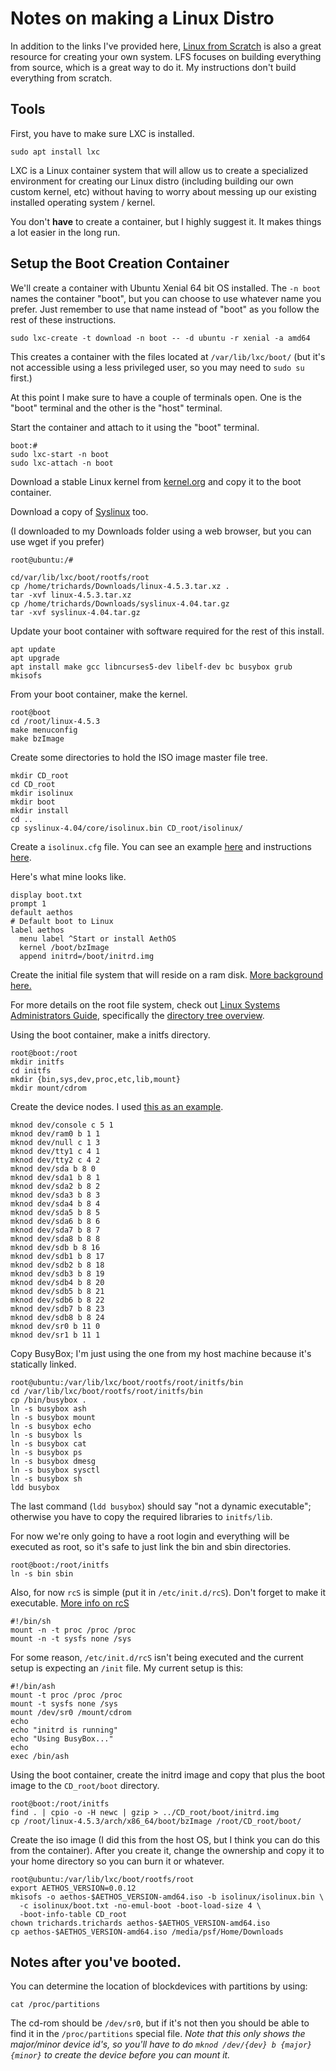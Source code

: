 # Notes on making a Linux Distro

In addition to the links I've provided here, [Linux from Scratch](http://www.linuxfromscratch.org/index.html) is also a great resource for creating your own system.  LFS focuses on building everything from source, which is a great way to do it.  My instructions don't build everything from scratch.

## Tools

First, you have to make sure LXC is installed.
```
sudo apt install lxc
```

LXC is a Linux container system that will allow us to create a specialized environment for creating our Linux distro (including building our own custom kernel, etc) without having to worry about messing up our existing installed operating system / kernel.

You don't **have** to create a container, but I highly suggest it.  It makes things a lot easier in the long run.

## Setup the Boot Creation Container

We'll create a container with Ubuntu Xenial 64 bit OS installed.  The `-n boot` names the container "boot", but you can choose to use whatever name you prefer.  Just remember to use that name instead of "boot" as you follow the rest of these instructions.

```
sudo lxc-create -t download -n boot -- -d ubuntu -r xenial -a amd64
```

This creates a container with the files located at `/var/lib/lxc/boot/` (but it's not accessible using a less privileged user, so you may need to `sudo su` first.)

At this point I make sure to have a couple of terminals open.  One is the "boot" terminal and the other is the "host" terminal.

Start the container and attach to it using the "boot" terminal.

```
boot:#
sudo lxc-start -n boot
sudo lxc-attach -n boot
```

Download a stable Linux kernel from [kernel.org](http://kernel.org) and copy it to the boot container.

Download a copy of [Syslinux](http://www.syslinux.org/wiki/index.php?title=Download) too.

(I downloaded to my Downloads folder using a web browser, but you can use wget if you prefer)

```
root@ubuntu:/#

cd/var/lib/lxc/boot/rootfs/root
cp /home/trichards/Downloads/linux-4.5.3.tar.xz .
tar -xvf linux-4.5.3.tar.xz
cp /home/trichards/Downloads/syslinux-4.04.tar.gz
tar -xvf syslinux-4.04.tar.gz
```

Update your boot container with software required for the rest of this install.
```
apt update
apt upgrade
apt install make gcc libncurses5-dev libelf-dev bc busybox grub mkisofs
```

From your boot container, make the kernel.

```
root@boot
cd /root/linux-4.5.3
make menuconfig
make bzImage
```

Create some directories to hold the ISO image master file tree.

```
mkdir CD_root
cd CD_root
mkdir isolinux
mkdir boot
mkdir install
cd ..
cp syslinux-4.04/core/isolinux.bin CD_root/isolinux/
```

Create a `isolinux.cfg` file.  You can see an example [here](http://www.syslinux.org/wiki/index.php?title=Isolinux.cfg) and instructions [here](http://www.syslinux.org/wiki/index.php?title=Config).

Here's what mine looks like.

```
display boot.txt
prompt 1
default aethos
# Default boot to Linux
label aethos
  menu label ^Start or install AethOS
  kernel /boot/bzImage
  append initrd=/boot/initrd.img
```

Create the initial file system that will reside on a ram disk.
[More background here.](http://www.thewireframecommunity.com/node/14)

For more details on the root file system, check out [Linux Systems Administrators Guide](http://www.tldp.org/LDP/sag/html/), specifically the [directory tree overview](http://www.tldp.org/LDP/sag/html/dir-tree-overview.html).

Using the boot container, make a initfs directory.
```
root@boot:/root
mkdir initfs
cd initfs
mkdir {bin,sys,dev,proc,etc,lib,mount}
mkdir mount/cdrom
```

Create the device nodes. I used [this as an  example](https://lennartb.home.xs4all.nl/installdisk/node8.html).

```
mknod dev/console c 5 1
mknod dev/ram0 b 1 1
mknod dev/null c 1 3
mknod dev/tty1 c 4 1
mknod dev/tty2 c 4 2
mknod dev/sda b 8 0
mknod dev/sda1 b 8 1
mknod dev/sda2 b 8 2
mknod dev/sda3 b 8 3
mknod dev/sda4 b 8 4
mknod dev/sda5 b 8 5
mknod dev/sda6 b 8 6
mknod dev/sda7 b 8 7
mknod dev/sda8 b 8 8
mknod dev/sdb b 8 16
mknod dev/sdb1 b 8 17
mknod dev/sdb2 b 8 18
mknod dev/sdb3 b 8 19
mknod dev/sdb4 b 8 20
mknod dev/sdb5 b 8 21
mknod dev/sdb6 b 8 22
mknod dev/sdb7 b 8 23
mknod dev/sdb8 b 8 24
mknod dev/sr0 b 11 0
mknod dev/sr1 b 11 1
```

Copy BusyBox; I'm just using the one from my host machine because it's statically linked.
```
root@ubuntu:/var/lib/lxc/boot/rootfs/root/initfs/bin
cd /var/lib/lxc/boot/rootfs/root/initfs/bin
cp /bin/busybox .
ln -s busybox ash
ln -s busybox mount
ln -s busybox echo
ln -s busybox ls
ln -s busybox cat
ln -s busybox ps
ln -s busybox dmesg
ln -s busybox sysctl
ln -s busybox sh
ldd busybox
```

The last command (`ldd busybox`) should say "not a dynamic executable"; otherwise you have to copy the required libraries to `initfs/lib`.

For now we're only going to have a root login and everything will be executed as root, so it's safe to just link the bin and sbin directories.
```
root@boot:/root/initfs
ln -s bin sbin
```

Also, for now `rcS` is simple (put it in `/etc/init.d/rcS`).  Don't forget to make it executable.  [More info on rcS](http://unix.stackexchange.com/questions/56075/why-is-rcs-required-after-file-system-is-mounted-by-the-kernel)

```
#!/bin/sh
mount -n -t proc /proc /proc
mount -n -t sysfs none /sys
```

For some reason, `/etc/init.d/rcS` isn't being executed and the current setup is expecting an `/init` file.  My current setup is this:
```
#!/bin/ash
mount -t proc /proc /proc
mount -t sysfs none /sys
mount /dev/sr0 /mount/cdrom
echo
echo "initrd is running"
echo "Using BusyBox..."
echo
exec /bin/ash
```

Using the boot container, create the initrd image and copy that plus the boot image to the `CD_root/boot` directory.

```
root@boot:/root/initfs
find . | cpio -o -H newc | gzip > ../CD_root/boot/initrd.img
cp /root/linux-4.5.3/arch/x86_64/boot/bzImage /root/CD_root/boot/
```

Create the iso image (I did this from the host OS, but I think you can do this from the container).  After you create it, change the ownership and copy it to your home directory so you can burn it or whatever.

```
root@ubuntu:/var/lib/lxc/boot/rootfs/root
export AETHOS_VERSION=0.0.12
mkisofs -o aethos-$AETHOS_VERSION-amd64.iso -b isolinux/isolinux.bin \
  -c isolinux/boot.txt -no-emul-boot -boot-load-size 4 \
  -boot-info-table CD_root
chown trichards.trichards aethos-$AETHOS_VERSION-amd64.iso
cp aethos-$AETHOS_VERSION-amd64.iso /media/psf/Home/Downloads
```

## Notes after you've booted.

You can determine the location of blockdevices with partitions by using:
```
cat /proc/partitions
```

The cd-rom should be `/dev/sr0`, but if it's not then you should be able to find it in the `/proc/partitions` special file.  *Note that this only shows the major/minor device id's, so you'll have to do `mknod /dev/{dev} b {major} {minor}` to create the device before you can mount it.*
